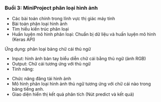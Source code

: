 ### Buổi 3: MiniProject phân loại hình ảnh
- Các bài toán chính trong lĩnh vực thị giác máy tính
- Bài toán phân loại hình ảnh
- Tìm hiểu kiến trúc phân loại
- Huấn luyện mô hình phân loại: Chuẩn bị dữ liệu và huấn luyện mô hình (Keras API)


Ứng dụng: phân loại bảng chữ cái thủ ngữ
- Input: hình ảnh bàn tay biểu diễn chữ cái bằng thủ ngữ (ảnh RGB)
- Output: Chữ cái tương ứng với thủ ngữ
- Tính năng: 
+ Chức năng đăng tải hình ảnh
+ Mô hình phân loại hình ảnh thủ ngữ tương ứng với chữ cái nào trong bảng tiếng anh.
+ Giao diện hiển thị kết quả phân tích (Nút predict và kết quả)

